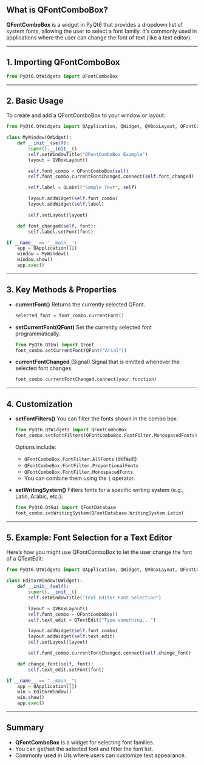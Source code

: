 ## What is QFontComboBox?

**QFontComboBox** is a widget in PyQt6 that provides a dropdown list of system fonts, allowing the user to select a font family. It’s commonly used in applications where the user can change the font of text (like a text editor).

---

## 1. Importing QFontComboBox

```python
from PyQt6.QtWidgets import QFontComboBox
```

---

## 2. Basic Usage

To create and add a QFontComboBox to your window or layout:

```python
from PyQt6.QtWidgets import QApplication, QWidget, QVBoxLayout, QFontComboBox, QLabel

class MyWindow(QWidget):
    def __init__(self):
        super().__init__()
        self.setWindowTitle("QFontComboBox Example")
        layout = QVBoxLayout()

        self.font_combo = QFontComboBox(self)
        self.font_combo.currentFontChanged.connect(self.font_changed)

        self.label = QLabel("Sample Text", self)

        layout.addWidget(self.font_combo)
        layout.addWidget(self.label)

        self.setLayout(layout)

    def font_changed(self, font):
        self.label.setFont(font)

if __name__ == '__main__':
    app = QApplication([])
    window = MyWindow()
    window.show()
    app.exec()
```

---

## 3. Key Methods & Properties

* **currentFont()**
  Returns the currently selected QFont.

  ```python
  selected_font = font_combo.currentFont()
  ```
* **setCurrentFont(QFont)**
  Set the currently selected font programmatically.

  ```python
  from PyQt6.QtGui import QFont
  font_combo.setCurrentFont(QFont("Arial"))
  ```
* **currentFontChanged** (Signal)
  Signal that is emitted whenever the selected font changes.

  ```python
  font_combo.currentFontChanged.connect(your_function)
  ```

---

## 4. Customization

* **setFontFilters()**
  You can filter the fonts shown in the combo box:

  ```python
  from PyQt6.QtWidgets import QFontComboBox
  font_combo.setFontFilters(QFontComboBox.FontFilter.MonospacedFonts)
  ```

  Options include:

  * `QFontComboBox.FontFilter.AllFonts` (default)
  * `QFontComboBox.FontFilter.ProportionalFonts`
  * `QFontComboBox.FontFilter.MonospacedFonts`
  * You can combine them using the `|` operator.

* **setWritingSystem()**
  Filters fonts for a specific writing system (e.g., Latin, Arabic, etc.):

  ```python
  from PyQt6.QtGui import QFontDatabase
  font_combo.setWritingSystem(QFontDatabase.WritingSystem.Latin)
  ```

---

## 5. Example: Font Selection for a Text Editor

Here’s how you might use QFontComboBox to let the user change the font of a QTextEdit:

```python
from PyQt6.QtWidgets import QApplication, QWidget, QVBoxLayout, QFontComboBox, QTextEdit

class EditorWindow(QWidget):
    def __init__(self):
        super().__init__()
        self.setWindowTitle("Text Editor Font Selection")

        layout = QVBoxLayout()
        self.font_combo = QFontComboBox()
        self.text_edit = QTextEdit("Type something...")

        layout.addWidget(self.font_combo)
        layout.addWidget(self.text_edit)
        self.setLayout(layout)

        self.font_combo.currentFontChanged.connect(self.change_font)

    def change_font(self, font):
        self.text_edit.setFont(font)

if __name__ == "__main__":
    app = QApplication([])
    win = EditorWindow()
    win.show()
    app.exec()
```

---

## Summary

* **QFontComboBox** is a widget for selecting font families.
* You can get/set the selected font and filter the font list.
* Commonly used in UIs where users can customize text appearance.
